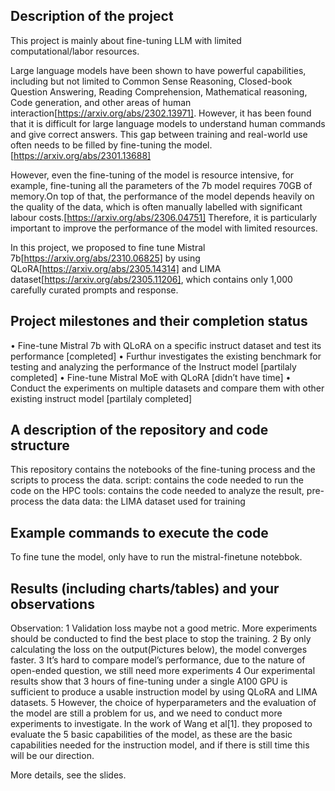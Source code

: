 ## Description of the project
This project is mainly about fine-tuning LLM with limited computational/labor resources. 

Large language models have been shown to have powerful capabilities, including but not limited to Common Sense Reasoning, Closed-book Question Answering, Reading Comprehension, Mathematical reasoning, Code generation, and other areas of human interaction[https://arxiv.org/abs/2302.13971]. However, it has been found that it is difficult for large language models to understand human commands and give correct answers. This gap between training and real-world use often needs to be filled by fine-tuning the model.[https://arxiv.org/abs/2301.13688]

However, even the fine-tuning of the model is resource intensive, for example, fine-tuning all the parameters of the 7b model requires 70GB of memory.On top of that, the performance of the model depends heavily on the quality of the data, which is often manually labelled with significant labour costs.[https://arxiv.org/abs/2306.04751] Therefore, it is particularly important to improve the performance of the model with limited resources.

In this project, we proposed to fine tune Mistral 7b[https://arxiv.org/abs/2310.06825] by using QLoRA[https://arxiv.org/abs/2305.14314] and LIMA dataset[https://arxiv.org/abs/2305.11206], which contains only 1,000 carefully curated prompts and response. 


## Project milestones and their completion status
• Fine-tune Mistral 7b with QLoRA on a specific instruct dataset and test its performance [completed]
• Furthur investigates the existing benchmark for testing and analyzing the performance of the Instruct model [partilaly completed]
• Fine-tune Mistral MoE with QLoRA [didn’t have time]
• Conduct the experiments on multiple datasets and compare them with other existing instruct model [partilaly completed]

## A description of the repository and code structure
This repository contains the notebooks of the fine-tuning process and the scripts to process the data. 
script: contains the code needed to run the code on the HPC
tools: contains the code needed to analyze the result, pre-process the data 
data: the LIMA dataset used for training

## Example commands to execute the code         
To fine tune the model, only have to run the mistral-finetune notebbok. 

## Results (including charts/tables) and your observations 
Observation:
1 Validation loss maybe not a good metric. More experiments should be conducted to find the best place to stop the training. 
2 By only calculating the loss on the output(Pictures below), the model converges faster. 
3 It’s hard to compare model’s performance, due to the nature of open-ended question, we still need more experiments
4 Our experimental results show that 3 hours of fine-tuning under a single A100 GPU is sufficient to produce a usable instruction model by using QLoRA and LIMA datasets. 
5 However, the choice of hyperparameters and the evaluation of the model are still a problem for us, and we need to conduct more experiments to investigate. In the work of Wang et al[1]. they proposed to evaluate the 5 basic capabilities of the model, as these are the basic capabilities needed for the instruction model, and if there is still time this will be our direction.

More details, see the slides. 








